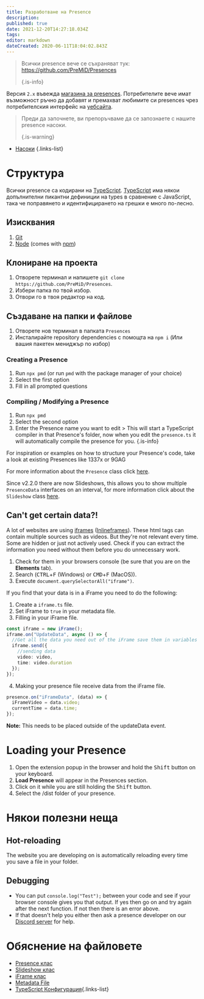 ```yaml
---
title: Разработване на Presence
description:
published: true
date: 2021-12-20T14:27:18.034Z
tags:
editor: markdown
dateCreated: 2020-06-11T18:04:02.843Z
---
```


> Всички presence вече се съхраняват тук: https://github.com/PreMiD/Presences 
> 
> {.is-info}

Версия `2.x` въвежда [магазина за presences](https://premid.app/store). Потребителите вече имат възможност ръчно да добавят и премахват любимите си presences чрез потребителския интерфейс на [уебсайта](https://premid.app/).

> Преди да започнете, ви препоръчваме да се запознаете с нашите presence насоки. 
> 
> {.is-warning}

- [Насоки](https://docs.premid.app/dev/presence/guidelines)
{.links-list}

# Структура

Всички presence са кодирани на [TypeScript](https://www.typescriptlang.org/). [TypeScript](https://www.typescriptlang.org/) има някои допълнителни пикантни дефиниции на types в сравнение с JavaScript, така че поправянето и идентифицирането на грешки е много по-лесно.

## Изисквания

1. [Git](https://git-scm.com/)
2. [Node](https://nodejs.org/en/) (comes with [npm](https://www.npmjs.com/))

## Клониране на проекта

1. Отворете терминал и напишете `git clone https://github.com/PreMiD/Presences`.
2. Избери папка по твой избор.
3. Отвори го в твоя редактор на код.

## Създаване на папки и файлове

1. Отворете нов терминал в папката `Presences`
2. Инсталирайте repository dependencies с помощта на `npm i` (Или вашия пакетен мениджър по избор)

### Creating a Presence
1. Run `npx pmd` (or run `pmd` with the package manager of your choice)
2. Select the first option
3. Fill in all prompted questions

### Compiling / Modifying a Presence
1. Run `npx pmd`
2. Select the second option
3. Enter the Presence name you want to edit > This will start a TypeScript compiler in that Presence's folder, now when you edit the `presence.ts` it will automatically compile the presence for you.
{.is-info}

For inspiration or examples on how to structure your Presence's code, take a look at existing Presences like 1337x or 9GAG

For more information about the `Presence` class click [here](/dev/presence/class).

Since v2.2.0 there are now Slideshows, this allows you to show multiple `PresenceData` interfaces on an interval, for more information click about the `Slideshow` class [here](/dev/presence/slideshow).

## Can't get certain data?!

A lot of websites are using [iframes](https://developer.mozilla.org/en-US/docs/Web/HTML/Element/iframe) ([Inlineframes](https://en.wikipedia.org/wiki/HTML_element#Frames)). These html tags can contain multiple sources such as videos. But they're not relevant every time. Some are hidden or just not actively used. Check if you can extract the information you need without them before you do unnecessary work.

1. Check for them in your browsers console (be sure that you are on the **Elements** tab).
2. Search (<kbd>CTRL</kbd>+<kbd>F</kbd> (Windows) or <kbd>CMD</kbd>+<kbd>F</kbd> (MacOS)).
3. Execute `document.querySelectorAll("iframe")`.

If you find that your data is in a iFrame you need to do the following:

1. Create a `iframe.ts` file.
2. Set iFrame to `true` in your metadata file.
3. Filling in your iFrame file.

```ts
const iframe = new iFrame();
iframe.on("UpdateData", async () => {
  //Get all the data you need out of the iFrame save them in variables and then send them using iframe.send
  iframe.send({
    //sending data
    video: video,
    time: video.duration
  });
});
```

4. Making your presence file receive data from the iFrame file.

```ts
presence.on("iFrameData", (data) => {
  iFrameVideo = data.video;
  currentTime = data.time;
});
```

**Note:** This needs to be placed outside of the updateData event.

# Loading your Presence

1. Open the extension popup in the browser and hold the <kbd>Shift</kbd> button on your keyboard.
2. **Load Presence** will appear in the Presences section.
3. Click on it while you are still holding the <kbd>Shift</kbd> button.
4. Select the /dist folder of your presence.

# Някои полезни неща

## Hot-reloading

The website you are developing on is automatically reloading every time you save a file in your folder.

## Debugging

- You can put `console.log("Test");` between your code and see if your browser console gives you that output. If yes then go on and try again after the next function. If not then there is an error above.
- If that doesn't help you either then ask a presence developer on our [Discord server](https://discord.premid.app/) for help.

# Обяснение на файловете

- [Presence клас](/dev/presence/class)
- [Slideshow клас](/dev/presence/slideshow)
- [iFrame клас](/dev/presence/iframe)
- [Metadata File](/dev/presence/metadata)
- [TypeScript Конфигурация](/dev/presence/tsconfig ""){.links-list}
